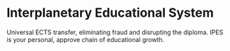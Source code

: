 # Interplanetary Educational System

Universal ECTS transfer, eliminating fraud and disrupting the diploma. IPES is your personal, approve chain of educational growth. 
